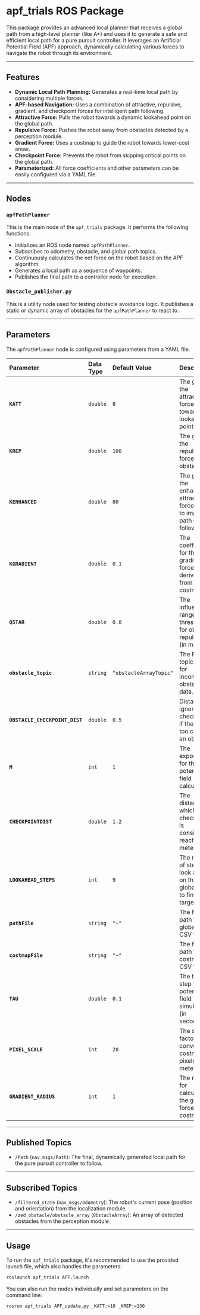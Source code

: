 # apf\_trials ROS Package

This package provides an advanced local planner that receives a global path from a high-level planner (like A\*) and uses it to generate a safe and efficient local path for a pure pursuit controller. It leverages an Artificial Potential Field (APF) approach, dynamically calculating various forces to navigate the robot through its environment.

-----

## Features

  - **Dynamic Local Path Planning:** Generates a real-time local path by considering multiple forces.
  - **APF-based Navigation:** Uses a combination of attractive, repulsive, gradient, and checkpoint forces for intelligent path following.
  - **Attractive Force:** Pulls the robot towards a dynamic lookahead point on the global path.
  - **Repulsive Force:** Pushes the robot away from obstacles detected by a perception module.
  - **Gradient Force:** Uses a costmap to guide the robot towards lower-cost areas.
  - **Checkpoint Force:** Prevents the robot from skipping critical points on the global path.
  - **Parameterized:** All force coefficients and other parameters can be easily configured via a YAML file.

-----

## Nodes

### `apfPathPlanner`

This is the main node of the `apf_trials` package. It performs the following functions:

  - Initializes an ROS node named `apfPathPlanner`.
  - Subscribes to odometry, obstacle, and global path topics.
  - Continuously calculates the net force on the robot based on the APF algorithm.
  - Generates a local path as a sequence of waypoints.
  - Publishes the final path to a controller node for execution.

### `Obstacle_publisher.py`

This is a utility node used for testing obstacle avoidance logic. It publishes a static or dynamic array of obstacles for the `apfPathPlanner` to react to.

-----

## Parameters

The `apfPathPlanner` node is configured using parameters from a YAML file.

| Parameter | Data Type | Default Value | Description |
| :--- | :--- | :--- | :--- |
| **`KATT`** | `double` | `8` | The gain for the attractive force towards the lookahead point. |
| **`KREP`** | `double` | `100` | The gain for the repulsive force from obstacles. |
| **`KENHANCED`** | `double` | `80` | The gain for the enhanced attraction force, used to improve path-following. |
| **`KGRADIENT`** | `double` | `0.1` | The coefficient for the gradient force derived from the costmap. |
| **`QSTAR`** | `double` | `0.8` | The influence range threshold for obstacle repulsion (in meters). |
| **`obstacle_topic`** | `string` | `"obstacleArrayTopic"` | The ROS topic name for incoming obstacle data. |
| **`OBSTACLE_CHECKPOINT_DIST`** | `double` | `0.5` | Distance to ignore checkpoints if they are too close to an obstacle. |
| **`M`** | `int` | `1` | The exponent for the potential field calculation. |
| **`CHECKPOINTDIST`** | `double` | `1.2` | The distance at which a checkpoint is considered reached (in meters). |
| **`LOOKAHEAD_STEPS`** | `int` | `9` | The number of steps to look ahead on the global path to find the target point. |
| **`pathFile`** | `string` | `"~"` | The file path to the global path CSV file. |
| **`costmapFile`** | `string` | `"~"` | The file path to the costmap CSV file. |
| **`TAU`** | `double` | `0.1` | The time step for the potential field simulation (in seconds). |
| **`PIXEL_SCALE`** | `int` | `20` | The scale factor for converting costmap pixels to meters. |
| **`GRADIENT_RADIUS`** | `int` | `1` | The radius for calculating the gradient force on the costmap. |

-----

## Published Topics

  - `/Path` (`nav_msgs/Path`): The final, dynamically generated local path for the pure pursuit controller to follow.

-----

## Subscribed Topics

  - `/filtered_state` (`nav_msgs/Odometry`): The robot's current pose (position and orientation) from the localization module.
  - `/zed_obstacle/obstacle_array` (`ObstacleArray`): An array of detected obstacles from the perception module.

-----

## Usage

To run the `apf_trials` package, it's recommended to use the provided launch file, which also handles the parameters:

```bash
roslaunch apf_trials APF.launch
```

You can also run the nodes individually and set parameters on the command line:

```bash
rosrun apf_trials APF_update.py _KATT:=10 _KREP:=150
```